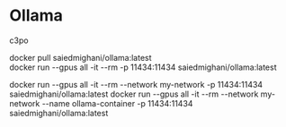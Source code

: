 # Ollama
c3po

docker pull saiedmighani/ollama:latest <br>
docker run --gpus all -it --rm -p 11434:11434 saiedmighani/ollama:latest

docker run --gpus all -it --rm --network my-network -p 11434:11434 saiedmighani/ollama:latest
docker run --gpus all -it --rm --network my-network --name ollama-container -p 11434:11434 saiedmighani/ollama:latest
